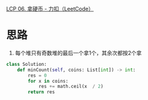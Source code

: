 [LCP 06. 拿硬币 - 力扣（LeetCode）](https://leetcode.cn/problems/na-ying-bi/description/?envType=daily-question&envId=2023-09-15)
# 思路
1. 每个堆只有奇数堆的最后一个拿1个，其余次都按2个拿
```python
class Solution:
    def minCount(self, coins: List[int]) -> int:
        res = 0
        for x in coins:
            res += math.ceil(x  / 2)
        return res
```
